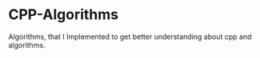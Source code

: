 # CPP-Algorithms
Algorithms, that I Implemented to get better understanding about cpp and algorithms.
